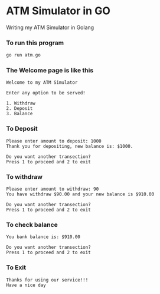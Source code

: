 # ATM Simulator in GO

Writing my ATM Simulator in Golang

### To run this program

```bash
go run atm.go
```

### The Welcome page is like this
```
Welcome to my ATM Simulator

Enter any option to be served!

1. Withdraw
2. Deposit
3. Balance

```

### To Deposit

```
Please enter amount to deposit: 1000
Thank you for depositing, new balance is: $1000.

Do you want another transection?
Press 1 to proceed and 2 to exit

```

### To withdraw

```
Please enter amount to withdraw: 90
You have withdraw $90.00 and your new balance is $910.00

Do you want another transection?
Press 1 to proceed and 2 to exit

```

### To check balance

```
You bank balance is: $910.00

Do you want another transection?
Press 1 to proceed and 2 to exit

```


### To Exit
```
Thanks for using our service!!! 
Have a nice day
```